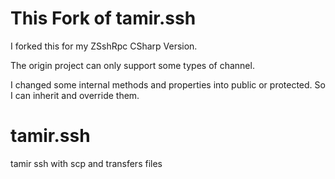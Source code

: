 # This Fork of tamir.ssh

I forked this for my ZSshRpc CSharp Version.

The origin project can only support some types of channel.

I changed some internal methods and properties into public or protected. So I can inherit and override them.

# tamir.ssh
tamir ssh with scp and transfers files
